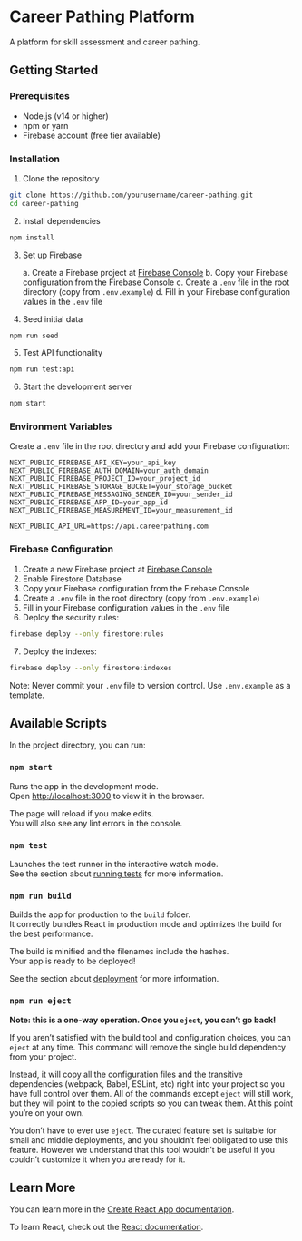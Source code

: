 # Career Pathing Platform

A platform for skill assessment and career pathing.

## Getting Started

### Prerequisites

- Node.js (v14 or higher)
- npm or yarn
- Firebase account (free tier available)

### Installation

1. Clone the repository
```bash
git clone https://github.com/yourusername/career-pathing.git
cd career-pathing
```

2. Install dependencies
```bash
npm install
```

3. Set up Firebase

   a. Create a Firebase project at [Firebase Console](https://console.firebase.google.com)
   b. Copy your Firebase configuration from the Firebase Console
   c. Create a `.env` file in the root directory (copy from `.env.example`)
   d. Fill in your Firebase configuration values in the `.env` file

4. Seed initial data
```bash
npm run seed
```

5. Test API functionality
```bash
npm run test:api
```

6. Start the development server
```bash
npm start
```

### Environment Variables

Create a `.env` file in the root directory and add your Firebase configuration:

```
NEXT_PUBLIC_FIREBASE_API_KEY=your_api_key
NEXT_PUBLIC_FIREBASE_AUTH_DOMAIN=your_auth_domain
NEXT_PUBLIC_FIREBASE_PROJECT_ID=your_project_id
NEXT_PUBLIC_FIREBASE_STORAGE_BUCKET=your_storage_bucket
NEXT_PUBLIC_FIREBASE_MESSAGING_SENDER_ID=your_sender_id
NEXT_PUBLIC_FIREBASE_APP_ID=your_app_id
NEXT_PUBLIC_FIREBASE_MEASUREMENT_ID=your_measurement_id

NEXT_PUBLIC_API_URL=https://api.careerpathing.com
```

### Firebase Configuration

1. Create a new Firebase project at [Firebase Console](https://console.firebase.google.com)
2. Enable Firestore Database
3. Copy your Firebase configuration from the Firebase Console
4. Create a `.env` file in the root directory (copy from `.env.example`)
5. Fill in your Firebase configuration values in the `.env` file
6. Deploy the security rules:
```bash
firebase deploy --only firestore:rules
```
7. Deploy the indexes:
```bash
firebase deploy --only firestore:indexes
```

Note: Never commit your `.env` file to version control. Use `.env.example` as a template.

## Available Scripts

In the project directory, you can run:

### `npm start`

Runs the app in the development mode.\
Open [http://localhost:3000](http://localhost:3000) to view it in the browser.

The page will reload if you make edits.\
You will also see any lint errors in the console.

### `npm test`

Launches the test runner in the interactive watch mode.\
See the section about [running tests](https://facebook.github.io/create-react-app/docs/running-tests) for more information.

### `npm run build`

Builds the app for production to the `build` folder.\
It correctly bundles React in production mode and optimizes the build for the best performance.

The build is minified and the filenames include the hashes.\
Your app is ready to be deployed!

See the section about [deployment](https://facebook.github.io/create-react-app/docs/deployment) for more information.

### `npm run eject`

**Note: this is a one-way operation. Once you `eject`, you can’t go back!**

If you aren’t satisfied with the build tool and configuration choices, you can `eject` at any time. This command will remove the single build dependency from your project.

Instead, it will copy all the configuration files and the transitive dependencies (webpack, Babel, ESLint, etc) right into your project so you have full control over them. All of the commands except `eject` will still work, but they will point to the copied scripts so you can tweak them. At this point you’re on your own.

You don’t have to ever use `eject`. The curated feature set is suitable for small and middle deployments, and you shouldn’t feel obligated to use this feature. However we understand that this tool wouldn’t be useful if you couldn’t customize it when you are ready for it.

## Learn More

You can learn more in the [Create React App documentation](https://facebook.github.io/create-react-app/docs/getting-started).

To learn React, check out the [React documentation](https://reactjs.org/).
